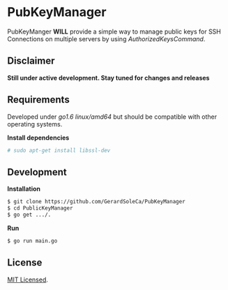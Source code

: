 # PubKeyManager

PubKeyManger **WILL** provide a simple way to manage public keys for SSH Connections on multiple servers by using *AuthorizedKeysCommand*.

## Disclaimer

**Still under active development. Stay tuned for changes and releases**

## Requirements
Developed under *go1.6 linux/amd64* but should be compatible with other operating systems.

**Install dependencies**
```bash
# sudo apt-get install libssl-dev
```

## Development

**Installation**
```bash
$ git clone https://github.com/GerardSoleCa/PubKeyManager
$ cd PublicKeyManager
$ go get .../.
```
**Run**
```bash
$ go run main.go
```

## License
[MIT Licensed](https://github.com/GerardSoleCa/PubKeyManager/blob/master/LICENSE.md).